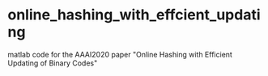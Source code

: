 # online_hashing_with_effcient_updating
matlab code for the AAAI2020 paper "Online Hashing with Efficient Updating of Binary Codes"
